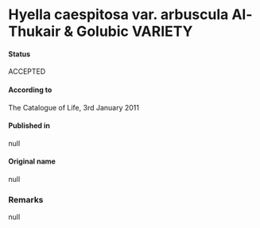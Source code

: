 Hyella caespitosa var. arbuscula Al-Thukair & Golubic VARIETY
=======

#### Status
ACCEPTED

#### According to
The Catalogue of Life, 3rd January 2011

#### Published in
null

#### Original name
null

### Remarks
null